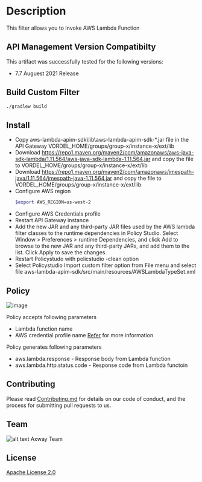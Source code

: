 # Description
This filter allows you to Invoke AWS Lambda Function


## API Management Version Compatibilty
This artifact was successfully tested for the following versions:
- 7.7 Auguest 2021 Release

## Build Custom Filter

```bash
./gradlew build
```


## Install

- Copy  aws-lambda-apim-sdk\lib\aws-lambda-apim-sdk-*.jar file in the API Gateway VORDEL_HOME/groups/group-x/instance-x/ext/lib 
- Download https://repo1.maven.org/maven2/com/amazonaws/aws-java-sdk-lambda/1.11.564/aws-java-sdk-lambda-1.11.564.jar and copy the file to VORDEL_HOME/groups/group-x/instance-x/ext/lib 
- Download https://repo1.maven.org/maven2/com/amazonaws/jmespath-java/1.11.564/jmespath-java-1.11.564.jar and copy the file to VORDEL_HOME/groups/group-x/instance-x/ext/lib
- Configure AWS region 
    ```bash
    $export AWS_REGION=us-west-2
    ```
- Configure AWS Credentials profile
- Restart API Gateway instance
- Add the new JAR and any third-party JAR files used by the AWS lambda filter classes  to the runtime dependencies in Policy Studio. Select Window > Preferences > runtime Dependencies, and click Add to browse to the new JAR and any third-party JARs, and add them to the list. Click Apply to save the changes.
- Restart Policystudo with policstudio -clean option
- Select Policystudio Import custom filter option from File menu and select file aws-lambda-apim-sdk/src/main/resources/AWSLambdaTypeSet.xml

## Policy 
![image](https://user-images.githubusercontent.com/3596610/139945308-2d623276-6601-4395-9dbb-4831a17963c0.png)

Policy accepts following parameters

- Lambda function name
- AWS credential profile name [Refer](https://docs.aws.amazon.com/sdk-for-php/v3/developer-guide/guide_credentials_profiles.html) for more information


Policy generates following parameters

- aws.lambda.response - Response body from Lambda function
- aws.lambda.http.status.code - Response code from Lambda functoin



## Contributing

Please read [Contributing.md](https://github.com/Axway-API-Management-Plus/Common/blob/master/Contributing.md) for details on our code of conduct, and the process for submitting pull requests to us.

## Team

![alt text][Axwaylogo] Axway Team

[Axwaylogo]: https://github.com/Axway-API-Management/Common/blob/master/img/AxwayLogoSmall.png  "Axway logo"

## License
[Apache License 2.0](LICENSE)
